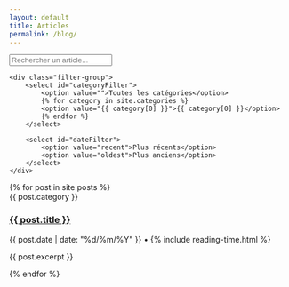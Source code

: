 ```yaml
---
layout: default
title: Articles
permalink: /blog/
---
```


<section class="filters">
    <div class="search-bar">
        <input type="text" id="searchInput" placeholder="Rechercher un article...">
    </div>
    
    <div class="filter-group">
        <select id="categoryFilter">
            <option value="">Toutes les catégories</option>
            {% for category in site.categories %}
            <option value="{{ category[0] }}">{{ category[0] }}</option>
            {% endfor %}
        </select>
        
        <select id="dateFilter">
            <option value="recent">Plus récents</option>
            <option value="oldest">Plus anciens</option>
        </select>
    </div>
</section>

<section class="post-grid" id="postsContainer">
    {% for post in site.posts %}
    <article class="post-card" data-category="{{ post.category }}" data-date="{{ post.date | date_to_xmlschema }}">
        <div class="post-content">
            <span class="post-category">{{ post.category }}</span>
            <h3><a href="{{ post.url }}">{{ post.title }}</a></h3>
            <div class="post-meta">
                <time>{{ post.date | date: "%d/%m/%Y" }}</time>
                <span>•</span>
                <span>{% include reading-time.html %}</span>
            </div>
            <p class="post-excerpt">{{ post.excerpt }}</p>
        </div>
    </article>
    {% endfor %}
</section>